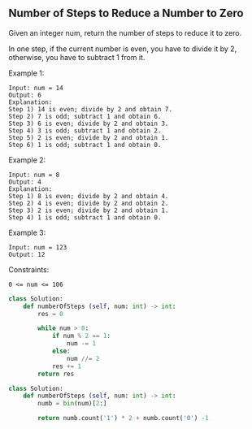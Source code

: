 ## Number of Steps to Reduce a Number to Zero

Given an integer num, return the number of steps to reduce it to zero.

In one step, if the current number is even, you have to divide it by 2, otherwise, you have to subtract 1 from it.

Example 1:

```
Input: num = 14
Output: 6
Explanation:
Step 1) 14 is even; divide by 2 and obtain 7.
Step 2) 7 is odd; subtract 1 and obtain 6.
Step 3) 6 is even; divide by 2 and obtain 3.
Step 4) 3 is odd; subtract 1 and obtain 2.
Step 5) 2 is even; divide by 2 and obtain 1.
Step 6) 1 is odd; subtract 1 and obtain 0.
```

Example 2:

```
Input: num = 8
Output: 4
Explanation:
Step 1) 8 is even; divide by 2 and obtain 4.
Step 2) 4 is even; divide by 2 and obtain 2.
Step 3) 2 is even; divide by 2 and obtain 1.
Step 4) 1 is odd; subtract 1 and obtain 0.
```

Example 3:

```
Input: num = 123
Output: 12
```

Constraints:

```
0 <= num <= 106
```

```python
class Solution:
    def numberOfSteps (self, num: int) -> int:
        res = 0

        while num > 0:
            if num % 2 == 1:
                num -= 1
            else:
                num //= 2
            res += 1
        return res

```

```python
class Solution:
    def numberOfSteps (self, num: int) -> int:
        numb = bin(num)[2:]

        return numb.count('1') * 2 + numb.count('0') -1
```
